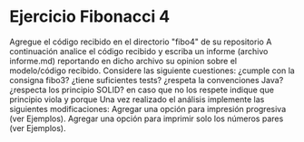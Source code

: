 Ejercicio Fibonacci 4
=====================

Agregue el código recibido en el directorio "fibo4" de su repositorio
A continuación analice el código recibido y escriba un informe (archivo informe.md) reportando en dicho archivo su opinion sobre el modelo/código recibido. Considere las siguiente cuestiones:
    ¿cumple con la consigna fibo3?
    ¿tiene suficientes tests?
    ¿respeta la convenciones Java?
    ¿respecta los principio SOLID? en caso que no los respete indique que principio viola y porque
Una vez realizado el análisis implemente las siguientes modificaciones:
    Agregar una opción para impresión progresiva (ver Ejemplos).
    Agregar una opción para imprimir solo los números pares (ver Ejemplos).
